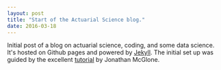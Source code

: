 ```yaml
---
layout: post
title: "Start of the Actuarial Science blog."
date: 2016-03-18
---
```


Initial post of a blog on actuarial science, coding, and some data science. It's hosted on Github pages and powered by [Jekyll](http://jekyllrb.com). The initial set up was guided by the excellent [tutorial](http://jmcglone.com/guides/github-pages/) by Jonathan McGlone.



